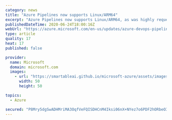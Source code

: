 ```yaml
---
category: news
title: "Azure Pipelines now supports Linux/ARM64"
excerpt: "Azure Pipelines now supports Linux/ARM64, as was highly requested by the community. Other key features to enhance the overall user experience are also now available."
publishedDateTime: 2020-06-24T18:00:16Z
webUrl: "https://azure.microsoft.com/en-us/updates/azure-devops-pipelines-introduces-support-for-linuxarm64/"
type: article
quality: 17
heat: 17
published: false

provider:
  name: Microsoft
  domain: microsoft.com
  images:
    - url: "https://smartableai.github.io/microsoft-azure/assets/images/organizations/microsoft.com-50x50.jpg"
      width: 50
      height: 50

topics:
  - Azure

secured: "P8Mry5dgSwADHMriMA3OqfVeFQISDHCnM4Iksi06nX+NYez7o6PDF2hORbeO3IO3P0PtV3l5nyc5R9eLGDYfjsuzPGZoYVRyYCbyK0v3GwGfHet2VV8QUv22ObQEkrX4+PC7SzPjN9QqFmW9ipwh7EF3euflZR0TJOi7T8qgVM+TyKKqQqjw5qrtqxZAoekR1Mfq9PFD1NLv5slIiogwZn1UvLK5IdPys4mTY0VejOwkjH6NLHmnCMv2iQH4GVEVgZtV2bHksx3aElurZms8TAjJX7Hv8B3i6IvF/XrVIsj0quhXiQANoEGUYt6ak+gbZpH91HHTyG/YAcR08MjJ+g==;Tc7ZTVPYrR6thUVGygM0fw=="
---
```


